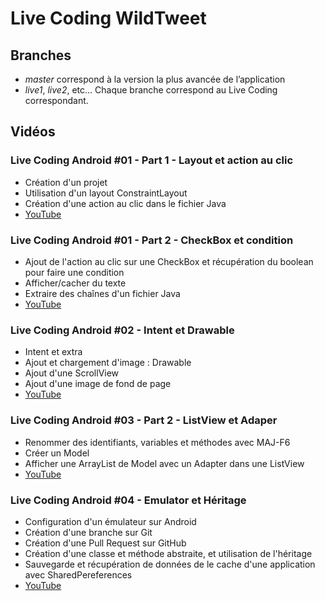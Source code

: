 # Live Coding WildTweet

## Branches

* *master* correspond à la version la plus avancée de l’application
* *live1*, *live2*, etc… Chaque branche correspond au Live Coding correspondant.

## Vidéos

### Live Coding Android #01 - Part 1 - Layout et action au clic

* Création d'un projet
* Utilisation d'un layout ConstraintLayout
* Création d'une action au clic dans le fichier Java
* [YouTube](https://youtu.be/ssvQT7T1KMA)

### Live Coding Android #01 - Part 2 - CheckBox et condition

* Ajout de l'action au clic sur une CheckBox et récupération du boolean pour faire une condition
* Afficher/cacher du texte
* Extraire des chaînes d'un fichier Java
* [YouTube](https://youtu.be/4ekrcAQ7vro)

### Live Coding Android #02 - Intent et Drawable

* Intent et extra
* Ajout et chargement d'image : Drawable
* Ajout d'une ScrollView
* Ajout d'une image de fond de page
* [YouTube](https://youtu.be/GHHjbMiZRV8)

### Live Coding Android #03 - Part 2 - ListView et Adaper
* Renommer des identifiants, variables et méthodes avec MAJ-F6
* Créer un Model
* Afficher une ArrayList de Model avec un Adapter dans une ListView
* [YouTube](https://youtu.be/670BsaNyLPQ)

### Live Coding Android #04 - Emulator et Héritage
* Configuration d'un émulateur sur Android
* Création d'une branche sur Git
* Création d'une Pull Request sur GitHub
* Création d'une classe et méthode abstraite, et utilisation de l'héritage
* Sauvegarde et récupération de données de le cache d'une application avec SharedPereferences
* [YouTube](https://youtu.be/DHjA5AKCn7M)